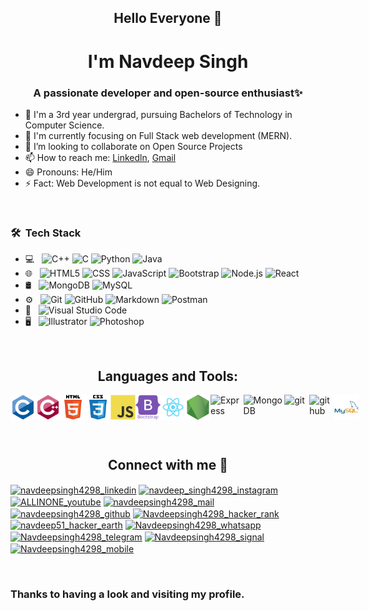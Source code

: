 <!--
**Navdeepsingh4298/Navdeepsingh4298** is a ✨ _special_ ✨ repository because its `README.md` (this file) appears on your GitHub profile.

Here are some ideas to get you started:

- 🔭 I’m currently working on ...
- 🌱 I’m currently learning ...
- 👯 I’m looking to collaborate on ...
- 🤔 I’m looking for help with ...
- 💬 Ask me about ...
- 📫 How to reach me: ...
- 😄 Pronouns: ...
- ⚡ Fun fact: ...
-->

<h2 align="center">Hello Everyone 🤗</h2>
<h1 align="center">I'm Navdeep Singh</h1>
<h3 align="center">A passionate developer and open-source enthusiast✨</h3>

- 🔭 I'm a 3rd year undergrad, pursuing Bachelors of Technology in Computer Science.
- 🌱 I'm currently focusing on Full Stack web development (MERN).
- 👯 I’m looking to collaborate on Open Source Projects
- 📫 How to reach me: [Linkedln](https://www.linkedin.com/in/navdeepsingh4298), [Gmail](mailto:navdeepsingh4298@gmail.com)
- 😄 Pronouns: He/Him
- ⚡ Fact: Web Development is not equal to Web Designing.

<br>


<h3> 🛠 &nbsp;Tech Stack</h3>

  
<!--   ![R (Statistics)](https://img.shields.io/badge/-R-333333?style=flat&logo=R&logoColor=276DC3) -->

<!--   ![RStudio](https://img.shields.io/badge/-RStudio-333333?style=flat&logo=rstudio) -->
<!--   ![Eclipse](https://img.shields.io/badge/-Eclipse-333333?style=flat&logo=eclipse-ide&logoColor=2C2255) -->
<!--   ![InDesign](https://img.shields.io/badge/-InDesign-333333?style=flat&logo=adobe-indesign) -->


- 💻 &nbsp;
  ![C++](https://img.shields.io/badge/-C++-333333?style=flat&logo=C%2B%2B&logoColor=00599C)
  ![C](https://img.shields.io/badge/-C-333333?style=flat&logo=C%2B%2B&logoColor=00599C)
  ![Python](https://img.shields.io/badge/-Python-333333?style=flat&logo=python)
  ![Java](https://img.shields.io/badge/-Java-333333?style=flat&logo=Java&logoColor=007396)
- 🌐 &nbsp;
  ![HTML5](https://img.shields.io/badge/-HTML5-333333?style=flat&logo=HTML5)
  ![CSS](https://img.shields.io/badge/-CSS-333333?style=flat&logo=CSS3&logoColor=1572B6)
  ![JavaScript](https://img.shields.io/badge/-JavaScript-333333?style=flat&logo=javascript)
  ![Bootstrap](https://img.shields.io/badge/-Bootstrap-333333?style=flat&logo=bootstrap&logoColor=563D7C)
  ![Node.js](https://img.shields.io/badge/-Node.js-333333?style=flat&logo=node.js)
  ![React](https://img.shields.io/badge/-React-333333?style=flat&logo=react)
- 🛢 &nbsp;
  ![MongoDB](https://img.shields.io/badge/-MongoDB-333333?style=flat&logo=mongodb)
  ![MySQL](https://img.shields.io/badge/-MySQL-333333?style=flat&logo=mysql)  
- ⚙️ &nbsp;
  ![Git](https://img.shields.io/badge/-Git-333333?style=flat&logo=git)
  ![GitHub](https://img.shields.io/badge/-GitHub-333333?style=flat&logo=github)
  ![Markdown](https://img.shields.io/badge/-Markdown-333333?style=flat&logo=markdown)
  ![Postman](https://img.shields.io/badge/-Postman-333333?style=flat&logo=postman)
- 🔧 &nbsp;
  ![Visual Studio Code](https://img.shields.io/badge/-Visual%20Studio%20Code-333333?style=flat&logo=visual-studio-code&logoColor=007ACC)
- 🖥 &nbsp;
  ![Illustrator](https://img.shields.io/badge/-Illustrator-333333?style=flat&logo=adobe-illustrator)
  ![Photoshop](https://img.shields.io/badge/-Photoshop-333333?style=flat&logo=adobe-photoshop)

<br/>



<h2 align="center">Languages and Tools:</h2>
<p style="display: flex;"> 
  
<img src="https://raw.githubusercontent.com/devicons/devicon/master/icons/c/c-original.svg" alt="c" width="40" height="40"/> 
  
<img src="https://raw.githubusercontent.com/devicons/devicon/master/icons/cplusplus/cplusplus-original.svg" alt="cplusplus" width="40" height="40"/>
  
<img src="https://raw.githubusercontent.com/devicons/devicon/master/icons/html5/html5-original-wordmark.svg" alt="html5" width="40" height="40"/>
  
<img src="https://raw.githubusercontent.com/devicons/devicon/master/icons/css3/css3-original-wordmark.svg" alt="css3" width="40" height="40"/> 
  
<img src="https://raw.githubusercontent.com/devicons/devicon/master/icons/javascript/javascript-original.svg" alt="javascript" width="40" height="40"/>
  
<img src="https://raw.githubusercontent.com/devicons/devicon/master/icons/bootstrap/bootstrap-plain-wordmark.svg" alt="bootstrap" width="40" height="40"/>
  
<img src="https://raw.githubusercontent.com/github/explore/80688e429a7d4ef2fca1e82350fe8e3517d3494d/topics/react/react.png" alt="React" height="40" />
  
<img src="https://raw.githubusercontent.com/github/explore/80688e429a7d4ef2fca1e82350fe8e3517d3494d/topics/nodejs/nodejs.png" alt="Node.js" height="40" />
  
<img src="https://avatars.githubusercontent.com/u/5658226?s=200&v=4" alt="Express" height="40" />

<img src="https://avatars.githubusercontent.com/u/45120?s=200&v=4" alt="MongoDB" height="40" />

<img src="https://www.vectorlogo.zone/logos/git-scm/git-scm-icon.svg" alt="git" width="40" height="40"/>

<img src="https://icons.iconarchive.com/icons/position-relative/social-2/64/github-icon.png" alt="github" width="40" height="40" /> 
   
<!-- <img src="https://raw.githubusercontent.com/devicons/devicon/master/icons/python/python-original.svg" alt="python" width="40" height="40"/>

<img src="https://raw.githubusercontent.com/devicons/devicon/master/icons/java/java-original.svg" alt="java" width="40" height="40"/> -->
 
<img src="https://raw.githubusercontent.com/devicons/devicon/master/icons/mysql/mysql-original-wordmark.svg" alt="mysql" width="40" height="40"/> 

</p>

<br>

<h2 align="center">Connect with me 🤝</h2>
<p>
<a href="https://www.linkedin.com/in/navdeepsingh4298/" target="_blank"><img align="center" src="https://icons.iconarchive.com/icons/uiconstock/round-papercut-social/64/linkedin-icon.png" alt="navdeepsingh4298_linkedin"  /></a>
<a href="https://instagram.com/navdeep_singh4298" target="_blank"><img align="center" src="https://icons.iconarchive.com/icons/uiconstock/round-papercut-social/64/instagram-icon.png" alt="navdeep_singh4298_instagram"  /></a>
<a href="https://www.youtube.com/channel/UCY-b6fuCwQThgMuiHegkHwQ" target="_blank"><img align="center" src="https://icons.iconarchive.com/icons/uiconstock/round-papercut-social/64/youtube-icon.png" alt="ALLINONE_youtube"  /></a>
<a href="mailto:navdeepsingh4298@gmail.com" target="_blank"><img align="center" src="https://icons.iconarchive.com/icons/uiconstock/round-papercut-social/64/email-icon.png" alt="navdeepsingh4298_mail"/></a>
<a href="https://github.com/Navdeepsingh4298/" target="_blank"><img align="center" src="https://icons.iconarchive.com/icons/position-relative/social-2/64/github-icon.png" alt="navdeepsingh4298_github"/></a>  
<a href="https://www.hackerrank.com/Navdeepsingh4298" target="_blank"><img align="center" src="https://hrcdn.net/favicon.ico" alt="Navdeepsingh4298_hacker_rank" height="50" width="50" /></a>
<a href="https://www.hackerearth.com/@navdeep51" target="_blank"><img align="center" src="https://static-fastly.hackerearth.com/static/hackerearth/images/logo/HE_identity.png" alt="navdeep51_hacker_earth" height="50" width="50" /></a>
<a href="https://wa.me/919582364080" target="_blank"><img align="center" src="https://icons.iconarchive.com/icons/dtafalonso/android-l/64/WhatsApp-icon.png" alt="Navdeepsingh4298_whatsapp" height="50" width="50" /></a>
<a href="https://t.me/Navdeepsingh4298" target="_blank"><img align="center" src="https://icons.iconarchive.com/icons/bokehlicia/captiva/64/web-telegram-icon.png" alt="Navdeepsingh4298_telegram" height="50" width="50" /></a>
<a href="https://signal.org/install/" target="_blank"><img align="center" src="https://avatars.githubusercontent.com/u/702459?s=200&v=4" alt="Navdeepsingh4298_signal" height="50" width="50" /></a>
<a href="tel:+919582364080" target="_blank">
<img align="center" src="https://icons.iconarchive.com/icons/wwalczyszyn/android-style-honeycomb/64/Phone-icon.png" alt="Navdeepsingh4298_mobile" height="50" width="50" />
</a> 
</p>
<br>
<h3> Thanks to having a look and visiting my profile.</h3>
<br>

